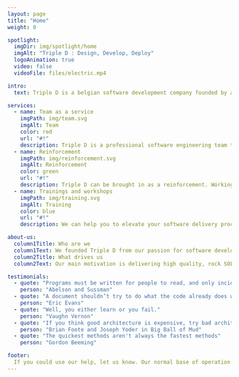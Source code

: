 ```yaml
---
layout: page
title: "Home"
weight: 0

spotlight:
  imgDir: img/spotlight/home
  imgAlt: "Triple D : Design, Develop, Deploy"
  logoAnimation: true
  video: false
  videoFile: files/electric.mp4

intro:
  text: Triple D is a belgian software development company founded by and consisting entirely out of veteran software engineers. It is a small, completely independent company with very highly skilled, experienced and opinionated software engineers with a clear vision how to develop software successfully.

services:
  - name: Team as a service
    imgPath: img/team.svg
    imgAlt: Team
    color: red
    url: "#!"
    description: Triple D is a professional software engineering team that keeps its coherence over multiple software assignments. We belief that this is how we can have the greatest impact.<br /><br />This is comparable to the roman imperial standing army, which was a professional army instead of an ad hoc formed army. This enabled the romans to keep the hard fought lessons learned and experience gained.
  - name: Reinforcement
    imgPath: img/reinforcement.svg
    imgAlt: Reinforcement
    color: green
    url: "#!"
    description: Triple D can be brought in as a reinforcement. Working closely together with existing teams allows us to introduce industry best practices. This will not only help in delivering in the short term but it will allow the existing teams to learn, to evolve and to grow. So even after Triple D has left, your teams should deliver faster, quality software. At a sustainable pace.
  - name: Trainings and workshops
    imgPath: img/training.svg
    imgAlt: Training
    color: blue
    url: "#!"
    description: We can help you to elevate your software delivery process by facilitating training and workshops on request. Assisting you in taking your team to the next level and making sure that the software keeps delivering long after the initial phase or deadline has passed.

about-us:
  column1Title: Who are we
  column1Text: We founded Triple D from our passion for software development. "We" are a group of veteran software engineers with the aim of having a *larger, positive impact* on the belgian software industry.
  column2Title: What drives us
  column2Text: Our main motivation is delivering high quality, rock SOLID and well designed software. We want to create products that will fit your needs and that will pay off your investments for years to come. *A challenging job well done, that is what we aim for.*

testimonials:
  - quote: "Programs must be written for people to read, and only incidentally for machines to execute."
    person: "Abelson and Sussman"
  - quote: "A document shouldn’t try to do what the code already does well."
    person: "Eric Evans"
  - quote: "Well, you either learn or you fail."
    person: "Vaughn Vernon"
  - quote: "If you think good architecture is expensive, try bad architecture."
    person: "Brian Foote and Joseph Yoder in Big Ball of Mud"
  - quote: "The quickest methods aren't always the fastest methods"
    person: "Gordon Beeming"

footer:
  If you could use our help, let us know. Our normal base of operation in Belgium is Ghent, Antwerp, Brussels triangle. <br>But we are open to any interesting proposals. Contact us!
---
```

